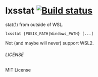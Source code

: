 lxsstat [![Build status](https://ci.appveyor.com/api/projects/status/xd7ab9cerqlmsxg7)](https://ci.appveyor.com/project/0xbadfca11/lxsstat)
===
stat(1) from outside of WSL.
```
lxsstat {POSIX_PATH|Windows_PATH} [...]
```
Not (and maybe will never) support WSL2.
###### LICENSE
MIT License
